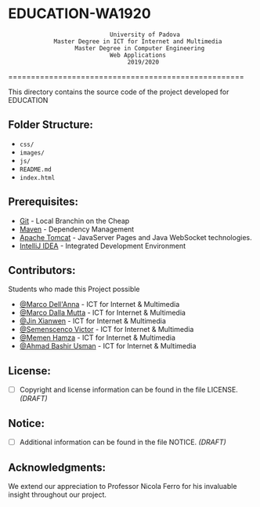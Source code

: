 ﻿# EDUCATION-WA1920

                                 University of Padova
                 Master Degree in ICT for Internet and Multimedia 
                       Master Degree in Computer Engineering
                                 Web Applications 
                                      2019/2020


====================================================

This directory contains the source code of the project developed for EDUCATION

 

## Folder Structure:

* `css/`
* `images/`
* `js/`
* `README.md`
* `index.html`


## Prerequisites:

-   [Git](https://maven.apache.org/)  - Local Branchin on the Cheap
- [Maven](https://git-scm.com/)  - Dependency Management
- [Apache Tomcat](http://tomcat.apache.org/)  -   JavaServer Pages and Java WebSocket technologies.
- [IntelliJ IDEA](https://www.jetbrains.com/idea//)  -  Integrated Development Environment






## Contributors:
Students who made this Project possible

* [@Marco Dell'Anna](https://bitbucket.org/%7Bd8df9b14-ec57-443e-ba56-802d4f5483c9%7D/) - ICT for Internet & Multimedia
* [@Marco Dalla Mutta](https://bitbucket.org/%7Bf5e243b3-d5ce-4baf-aa57-1f6a7bd87650%7D/) - ICT for Internet & Multimedia
* [@Jin Xianwen](https://bitbucket.org/%7Bdd398f8c-f491-4e3f-ba61-0ebed3bb2845%7D/) - ICT for Internet & Multimedia
* [@Semenscenco Victor](https://bitbucket.org/%7Bdd4c42d8-0e76-4c93-adda-11149e82ee40%7D/) - ICT for Internet & Multimedia
* [@Memen Hamza](ll) - ICT for Internet & Multimedia
* [@Ahmad Bashir Usman](https://bitbucket.org/%7Bd6a6bf8a-962e-4161-ab75-07c273cb7b16%7D/) - ICT for Internet & Multimedia


 ## License:

 * [ ] Copyright and license information can be found in the file LICENSE.  *(DRAFT)*
 
  ## Notice:

 * [ ] Additional information can be found in the file NOTICE. *(DRAFT)*



 ## Acknowledgments:

We extend our appreciation to Professor Nicola Ferro for his invaluable insight throughout our project.









